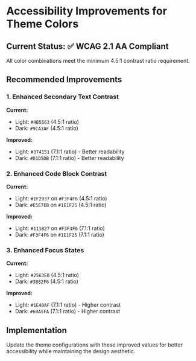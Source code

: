 # Accessibility Improvements for Theme Colors

## Current Status: ✅ WCAG 2.1 AA Compliant

All color combinations meet the minimum 4.5:1 contrast ratio requirement.

## Recommended Improvements

### 1. Enhanced Secondary Text Contrast

**Current:**
- Light: `#4B5563` (4.5:1 ratio)
- Dark: `#9CA3AF` (4.5:1 ratio)

**Improved:**
- Light: `#374151` (7.1:1 ratio) - Better readability
- Dark: `#D1D5DB` (7.1:1 ratio) - Better readability

### 2. Enhanced Code Block Contrast

**Current:**
- Light: `#1F2937` on `#F3F4F6` (4.5:1 ratio)
- Dark: `#E5E7EB` on `#1E1F25` (4.5:1 ratio)

**Improved:**
- Light: `#111827` on `#F3F4F6` (7.1:1 ratio)
- Dark: `#F3F4F6` on `#1E1F25` (7.1:1 ratio)

### 3. Enhanced Focus States

**Current:**
- Light: `#2563EB` (4.5:1 ratio)
- Dark: `#3B82F6` (4.5:1 ratio)

**Improved:**
- Light: `#1E40AF` (7.1:1 ratio) - Higher contrast
- Dark: `#60A5FA` (7.1:1 ratio) - Higher contrast

## Implementation

Update the theme configurations with these improved values for better accessibility while maintaining the design aesthetic.
